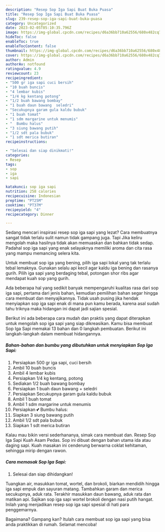 ```yaml
---
description: "Resep Sop Iga Sapi Buat Buka Puasa"
title: "Resep Sop Iga Sapi Buat Buka Puasa"
slug: 239-resep-sop-iga-sapi-buat-buka-puasa
category: Uncategorized
date: 2023-02-05T05:10:35.796Z
image: https://img-global.cpcdn.com/recipes/d6a36bb710a62556/680x482cq70/sop-iga-sapi-foto-resep-utama.jpg
hideToc: false
enableToc: true
enableTocContent: false
thumbnail: https://img-global.cpcdn.com/recipes/d6a36bb710a62556/680x482cq70/sop-iga-sapi-foto-resep-utama.jpg
cover: https://img-global.cpcdn.com/recipes/d6a36bb710a62556/680x482cq70/sop-iga-sapi-foto-resep-utama.jpg
author: Admin
authorAv: notfound
ratingvalue: 4.9
reviewcount: 23
recipeingredient:
- "500 gr iga sapi cuci bersih"
- "10 buah buncis"
- "4 lembar kubis"
- "1/4 kg kentang potong"
- "1/2 buah bawang bombay"
- "1 buah daun bawang  seledri"
- "Secukupnya garam gula kaldu bubuk"
- "1 buah tomat"
- "1 sdm margarine untuk menumis"
- "  Bumbu halus"
- "3 siung bawang putih"
- "1/2 sdt pala bubuk"
- "1 sdt merica butiran"
recipeinstructions:

- "Selesai dan siap dinikmati!"
categories:
- Resep
tags:
- sop
- iga
- sapi

katakunci: sop iga sapi 
nutrition: 258 calories
recipecuisine: Indonesian
preptime: "PT25M"
cooktime: "PT37M"
recipeyield: "4"
recipecategory: Dinner

---
```



Sedang mencari inspirasi resep sop iga sapi yang lezat? Cara membuatnya sangat tidak terlalu sulit namun tidak gampang juga. Tapi Jika keliru mengolah maka hasilnya tidak akan memuaskan dan bahkan tidak sedap. Padahal sop iga sapi yang enak selayaknya memiliki aroma dan cita rasa yang mampu memancing selera kita.


Untuk membuat sop iga yang bening, pilih iga sapi lokal yang tak terlalu tebal lemaknya. Gunakan selalu api kecil agar kaldu iga bening dan rasanya gurih. Pilih iga sapi yang berdaging tebal, potongan shor ribs agar mendapat kuah sop yang gurih.

Ada beberapa hal yang sedikit banyak mempengaruhi kualitas rasa dari sop iga sapi, pertama dari jenis bahan, kemudian pemilihan bahan segar hingga cara membuat dan menyajikannya. Tidak usah pusing jika hendak menyiapkan sop iga sapi enak di mana pun kamu berada, karena asal sudah tahu triknya maka hidangan ini dapat jadi sajian spesial.


Berikut ini ada beberapa cara mudah dan praktis yang dapat diterapkan untuk mengolah sop iga sapi yang siap dikreasikan. Kamu bisa membuat Sop Iga Sapi memakai 13 bahan dan 0 langkah pembuatan. Berikut ini langkah-langkah dalam membuat hidangannya.

<!--inarticleads1-->

##### Bahan-bahan dan bumbu yang dibutuhkan untuk menyiapkan Sop Iga Sapi:

1. Persiapkan 500 gr iga sapi, cuci bersih
1. Ambil 10 buah buncis
1. Ambil 4 lembar kubis
1. Persiapkan 1/4 kg kentang, potong
1. Sediakan 1/2 buah bawang bombay
1. Persiapkan 1 buah daun bawang + seledri
1. Persiapkan Secukupnya garam gula kaldu bubuk
1. Ambil 1 buah tomat
1. Ambil 1 sdm margarine untuk menumis
1. Persiapkan  💕 Bumbu halus:
1. Siapkan 3 siung bawang putih
1. Ambil 1/2 sdt pala bubuk
1. Siapkan 1 sdt merica butiran


Kalau mau bikin versi sederhananya, simak cara membuat dan. Resep Sop Iga Sapi Kuah Asam Pedas. Sop ini dibuat dengan bahan utama ida atau daging sapi. Kuah masakan ini cenderung berwarna coklat kehitaman, sehingga mirip dengan rawon. 

<!--inarticleads2-->

##### Cara memasak Sop Iga Sapi:


1. Selesai dan siap dihidangkan!

Tuangkan air, masukkan tomat, wortel, dan brokoli, biarkan mendidih hingga iga sapi empuk dan sayuran matang. Tambahkan garam dan merica secukupnya, aduk rata. Terakhir masukkan daun bawang, aduk rata dan matikan api. Sajikan sop iga sapi wortel brokoli dengan nasi putih hangat. Inilah yang menjadikan resep sop iga sapi spesial di hati para penggemarnya. 

Bagaimana? Gampang kan? Itulah cara membuat sop iga sapi yang bisa anda praktikkan di rumah. Selamat mencoba!
